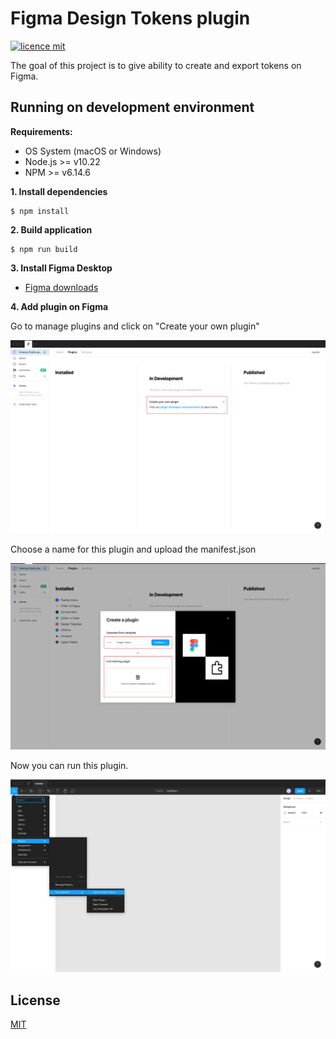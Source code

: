 # Figma Design Tokens plugin

[![licence mit](https://img.shields.io/badge/licence-MIT-blue.svg)](https://github.com/vinicius-pretto/figma-design-tokens-plugin/blob/master/LICENSE.md)

The goal of this project is to give ability to create and export tokens on Figma.

## Running on development environment

**Requirements:**

- OS System (macOS or Windows)
- Node.js >= v10.22
- NPM >= v6.14.6

**1. Install dependencies**

```
$ npm install
```

**2. Build application**

```
$ npm run build
```

**3. Install Figma Desktop**

- [Figma downloads](https://www.figma.com/downloads/)

**4. Add plugin on Figma**

Go to manage plugins and click on "Create your own plugin"

![Figma plugins page](src/ui/img/figma-plugins-page.png)

Choose a name for this plugin and upload the manifest.json

![Figma plugins page](src/ui/img/figma-create-plugin-page.png)

Now you can run this plugin.

![Figma plugin](src/ui/img/figma-plugin.png)

## License

[MIT](https://github.com/vinicius-pretto/figma-design-tokens-plugin/blob/master/LICENSE.md)
